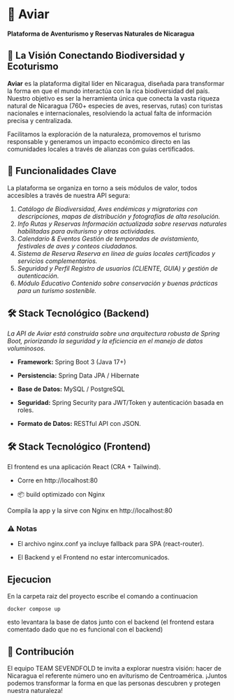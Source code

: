 # 🦅 Aviar
**Plataforma de Aventurismo y Reservas Naturales de Nicaragua**

## 🌟 La Visión Conectando Biodiversidad y Ecoturismo

**Aviar** es la plataforma digital líder en Nicaragua, diseñada para transformar la forma en que el mundo interactúa con la rica biodiversidad del país.
  Nuestro objetivo es ser la herramienta única que conecta la vasta riqueza natural de Nicaragua (760+ especies de aves, reservas, rutas) con turistas nacionales e internacionales, resolviendo la actual falta de información precisa y centralizada.

Facilitamos la exploración de la naturaleza, promovemos el turismo responsable y generamos un impacto económico directo en las comunidades locales a través de alianzas con guías certificados.

## 🎯 Funcionalidades Clave

La plataforma se organiza en torno a seis módulos de valor, todos accesibles a través de nuestra API segura:

   1. *Catálogo de Biodiversidad, Aves endémicas y migratorias con descripciones, mapas de distribución y fotografías de alta resolución.*
   2. *Info Rutas y Reservas Información actualizada sobre reservas naturales habilitadas para aviturismo y otras actividades.*
   3. *Calendario & Eventos Gestión de temporadas de avistamiento, festivales de aves y conteos ciudadanos.*
   4. *Sistema de Reserva Reserva en línea de guías locales certificados y servicios complementarios.*
   5. *Seguridad y Perfil Registro de usuarios (CLIENTE, GUIA) y gestión de autenticación.*
   6. *Módulo Educativo Contenido sobre conservación y buenas prácticas para un turismo sostenible.*

## 🛠️ Stack Tecnológico (Backend)
*La API de Aviar está construida sobre una arquitectura robusta de Spring Boot, priorizando la seguridad y la eficiencia en el manejo de datos voluminosos.*

- **Framework:** Spring Boot 3 (Java 17+)

- **Persistencia:** Spring Data JPA / Hibernate

- **Base de Datos:** MySQL / PostgreSQL

- **Seguridad:** Spring Security para JWT/Token y autenticación basada en roles.

- **Formato de Datos:** RESTful API con JSON.

 ## 🛠️ Stack Tecnológico (Frontend)

El frontend es una aplicación React (CRA + Tailwind).

- Corre en http://localhost:80

- 📦 build optimizado con Nginx

Compila la app y la sirve con Nginx en http://localhost:80

### ⚠️ Notas

- El archivo nginx.conf ya incluye fallback para SPA (react-router).

- El Backend y el Frontend no estar intercomunicados.

## Ejecucion

En la carpeta raiz del proyecto escribe el comando a continuacion
```
docker compose up
```
esto levantara la base de datos junto con el backend (el frontend estara comentado dado que no es funcional con el backend)
## 🤝 Contribución
El equipo TEAM SEVENDFOLD te invita a explorar nuestra visión: hacer de Nicaragua el referente número uno en aviturismo de Centroamérica. ¡Juntos podemos transformar la forma en que las personas descubren y protegen nuestra naturaleza!
